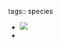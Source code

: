 tags:: species

- ![](https://jade-gentle-pony-196.mypinata.cloud/ipfs/bafybeieftruni7qj6iuua6esih5ztihdsehkqisk2nbapdubpz2f7rkt6u)
-